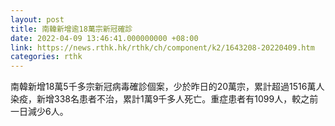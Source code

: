 ```yaml
---
layout: post
title: 南韓新增逾18萬宗新冠確診
date: 2022-04-09 13:46:41.000000000 +08:00
link: https://news.rthk.hk/rthk/ch/component/k2/1643208-20220409.htm
categories: rthk
---
```


南韓新增18萬5千多宗新冠病毒確診個案，少於昨日的20萬宗，累計超過1516萬人染疫，新增338名患者不治，累計1萬9千多人死亡。重症患者有1099人，較之前一日減少6人。
